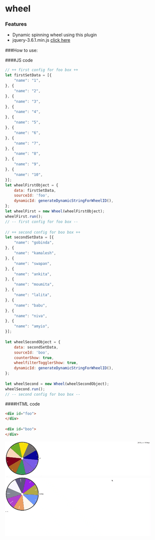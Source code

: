 # wheel
### Features

- Dynamic spinning wheel using this plugin
-  jquery-3.6.1.min.js [click here](https://code.jquery.com/jquery-3.6.1.min.js "click here")

###How to use:　

####JS code

```javascript
// ++ first config for foo box ++
let firstSetData = [{
    "name": "1",
}, {
    "name": "2",
}, {
    "name": "3",
}, {
    "name": "4",
}, {
    "name": "5",
}, {
    "name": "6",
}, {
    "name": "7",
}, {
    "name": "8",
}, {
    "name": "9",
}, {
    "name": "10",
}];
let wheelFirstObject = {
    data: firstSetData,
    sourceId: 'foo',
    dynamicId: generateDynamicStringForWheelID(),
};
let wheelFirst = new Wheel(wheelFirstObject);
wheelFirst.run();
// -- first config for foo box --

// ++ second config for boo box ++
let secondSetData = [{
    "name": "gobinda",
}, {
    "name": "kamalesh",
}, {
    "name": "swapan",
}, {
    "name": "ankita",
}, {
    "name": "moumita",
}, {
    "name": "lalita",
}, {
    "name": "babu",
}, {
    "name": "niva",
}, {
    "name": "amyio",
}];

let wheelSecondObject = {
    data: secondSetData,
    sourceId: 'boo',
    counterShow: true,
    wheelfilterTogglerShow: true,
    dynamicId: generateDynamicStringForWheelID(),
};

let wheelSecond = new Wheel(wheelSecondObject);
wheelSecond.run();
// -- second config for boo box --
```
 
####HTML code

```html
<div id="foo">
</div>

<div id="boo">
</div>
```
 
 ![wheel](https://raw.githubusercontent.com/inandi/wheel/main/wheel.gif)